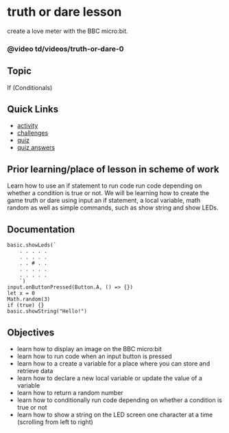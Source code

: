 # truth or dare lesson

create a love meter with the BBC micro:bit.

### @video td/videos/truth-or-dare-0

## Topic

If (Conditionals)

## Quick Links

* [activity](/lessons/truth-or-dare/activity)
* [challenges](/lessons/truth-or-dare/challenges)
* [quiz](/lessons/truth-or-dare/quiz)
* [quiz answers](/lessons/truth-or-dare/quiz-answers)

## Prior learning/place of lesson in scheme of work

Learn how to use an if statement to run code run code depending on whether a condition is true or not. We will be learning how to create the game truth or dare using input an if statement, a local variable, math random as well as simple commands, such as show string and show LEDs.

## Documentation

```cards
basic.showLeds(`
    . . . . .
    . . . . .
    . . # . .
    . . . . .
    . . . . .
    `)
input.onButtonPressed(Button.A, () => {})
let x = 0
Math.random(3)
if (true) {}
basic.showString("Hello!")
```

## Objectives

* learn how to display an image on the BBC micro:bit
* learn how to run code when an input button is pressed
* learn how to a create a variable for a place where you can store and retrieve data
* learn how to declare a new local variable or update the value of a variable
* learn how to return a random number
* learn how to conditionally run code depending on whether a condition is true or not
* learn how to show a string on the LED screen one character at a time (scrolling from left to right)
